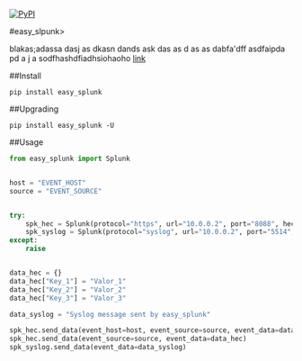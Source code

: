 [![PyPI](https://img.shields.io/pypi/v/easy_splunk.svg)](https://pypi.python.org/pypi/easy_splunk)

#easy_slpunk>

blakas;adassa dasj as dkasn dands ask das as d
as as dabfa'dff
asdfaipda
pd a j a  sodfhashdfiadhsiohaoho
[link](https://www.google.com)


##Install

```
pip install easy_splunk
```


##Upgrading

```
pip install easy_splunk -U
```


##Usage
```python
from easy_splunk import Splunk


host = "EVENT_HOST"
source = "EVENT_SOURCE"


try:
    spk_hec = Splunk(protocol="https", url="10.0.0.2", port="8088", hec_key="e51e9c62-5f25-46cf-9a4e-218638cdab77")
    spk_syslog = Splunk(protocol="syslog", url="10.0.0.2", port="5514", timeout=60)
except:
    raise


data_hec = {}
data_hec["Key_1"] = "Valor_1"
data_hec["Key_2"] = "Valor_2"
data_hec["Key_3"] = "Valor_3"

data_syslog = "Syslog message sent by easy_splunk"

spk_hec.send_data(event_host=host, event_source=source, event_data=data_hec)
spk_hec.send_data(event_source=source, event_data=data_hec)
spk_syslog.send_data(event_data=data_syslog)
```